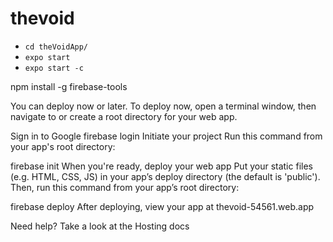 # thevoid

* `cd theVoidApp/`
* `expo start`
* `expo start -c`


<!-- The core Firebase JS SDK is always required and must be listed first -->
<script src="/__/firebase/8.10.0/firebase-app.js"></script>

<!-- TODO: Add SDKs for Firebase products that you want to use
     https://firebase.google.com/docs/web/setup#available-libraries -->
<script src="/__/firebase/8.10.0/firebase-analytics.js"></script>

<!-- Initialize Firebase -->
<script src="/__/firebase/init.js"></script>

npm install -g firebase-tools

You can deploy now or later. To deploy now, open a terminal window, then navigate to or create a root directory for your web app.

Sign in to Google
firebase login
Initiate your project
Run this command from your app's root directory:

firebase init
When you're ready, deploy your web app
Put your static files (e.g. HTML, CSS, JS) in your app’s deploy directory (the default is 'public'). Then, run this command from your app’s root directory:

firebase deploy
After deploying, view your app at thevoid-54561.web.app

Need help? Take a look at the Hosting docs

